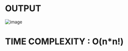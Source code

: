 # OUTPUT 

![image](https://github.com/Trilochna/NeetCode150/assets/97858274/5a9fc516-0b15-4b37-905e-b63a4a464799)

# TIME COMPLEXITY : O(n*n!)
